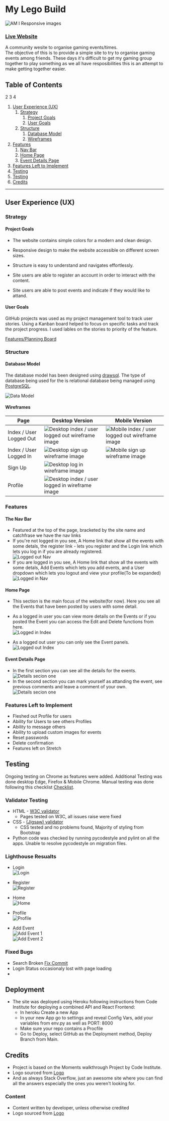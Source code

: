 # My Lego Build

![AM I Responsive images](#)

### [Live Website](#)

A community wesite to organise gaming events/times.  
The objective of this is to provide a simple site to try to organise gaming events among friends. These days it's difficult to get my gaming group together to play something as we all have resposibilities this is an attempt to make getting together easier.


## Table of Contents
2
  3
    4
1. [User Experience (UX)](#user-experience-ux)
    1. [Strategy](#strategy)
        1. [Project Goals](#project-goals)
        2. [User Goals](#user-goals)
    2. [Structure](#structure)
        1. [Database Model](#database-model)
        2. [Wireframes](#wireframe)
2. [Features](#features)
    1. [Nav Bar](#the-nav-bar)
    2. [Home Page](#home-page)
    3. [Event Details Page](#event-details-page)
3. [Features Left to Implement](#features-left-to-implement)
4. [Testing](#testing)
  1. [Testing](#testing)
4. [Credits](#credits)

***


## User Experience (UX)

### Strategy

#### Project Goals

* The website contains simple colors for a modern and clean design.

* Responsive design to make the website accessible on different screen sizes.

* Structure is easy to understand and navigates effortlessly.

* Site users are able to register an account in order to interact with the content.

* Site users are able to post events and indicate if they would like to attand.


#### User Goals
GitHub projects was used as my project management tool to track user stories. Using a Kanban board helped to focus on specific tasks and track the project progress. I used lables on the stories to priority of the feature.

[Features/Planning Board](#) 


### Structure


#### Database Model

The database model has been designed using [drawsql](https://drawsql.app/). The type of database being used for the is relational database being managed using [PostgreSQL](https://www.postgresql.org/).

![Data Model](assets/readme/datamodel.png)  

#### Wireframes

Page | Desktop Version | Mobile Version
--- | --- | ---
Index / User Logged Out | ![Desktop index / user logged out wireframe image](assets/readme/outindex.png) | ![Mobile index / user logged out wireframe image](assets/readme/outindexm.png)
Index / User Logged In | ![Desktop sign up wireframe image](assets/readme/inindex.png) | ![Mobile sign up wireframe image](assets/readme/inindexm.png)
Sign Up | ![Desktop log in wireframe image](assets/readme/register.png) | 
Profile | ![Desktop index / user logged in wireframe image](assets/readme/profile.png) | 

### Features 

#### The Nav Bar

  - Featured at the top of the page, bracketed by the site name and catchfrase we have the nav links
  - If you're not logged in you see, A Home link that show all the events with some detals, the register link - lets you register and the Login link which lets you log in if you are already registered.  
    ![Logged out Nav](assets/readme/outnav.PNG)
  - If you are logged in you see, A Home link that show all the events with some detals, Add Events which lets you add events, and a User dropdown which lets you logout and view your profile(To be expanded)  
  ![Logged in Nav](assets/readme/innav.PNG)

#### Home Page

  - This section is the main focus of the website(for now). Here you see all the Events that have been posted by users with some detail.
  - As a logged in user you can view more details on the Events or if you posted the Event you can access the Edit and Delete functions from here.  
  ![Logged in Index](assets/readme/inindexbody.PNG)  

  - As a logged out user you can only see the Event panels.
  ![Logged out Index](assets/readme/outindexbody.PNG)

#### Event Details Page  

- In the first section you can see all the details for the events.
![Details secion one](assets/readme/detialsone.PNG)
- In the second section you can mark yourself as attanding the event, see previous comments and leave a comment of your own.
![Details secion one](assets/readme/detailstwo.PNG)  


### Features Left to Implement

- Fleshed out Profile for users
- Ability for Users to see others Profiles
- Ability to message others
- Ability to upload custom images for events
- Reset passwords
- Delete confirmation
- Features left on Stretch

## Testing 

Ongoing testing on Chrome as features were added. Additional Testing was done desktop Edge, Firefox & Mobile Chrome. Manual testing was done following this checklist [Checklist](https://docs.google.com/spreadsheets/d/1UXtTze1940aCpoY0gpDi4OD64AhHgHELo6on6-MYtAA/edit?usp=sharing).

### Validator Testing 

- HTML - [W3C validator](https://validator.w3.org/)
    - Pages tested on W3C, all issues raise were fixed
- CSS - [(Jigsaw) validator](https://jigsaw.w3.org/css-validator/validator)
    - CSS tested and no problems found, Majority of styling from Bootstrap
- Python code was checked by running pycodestyle and pylint on all the apps. Unable to resolve pycodestyle on migration files.

### Lighthouse Resualts
- Login  
![Login](/assets/readme/lighthouse_login.PNG)

- Register  
![Register](/assets/readme/lighthouse_register.PNG)

- Home  
![Home](/assets/readme/lighthouse_home.PNG)

- Profile  
![Profile](/assets/readme/lighthouse_profile.PNG)

- Add Event  
![Add Event 1](/assets/readme/lighthouse_booking1.PNG)  
![Add Event 2](/assets/readme/lighthouse_booking2.PNG)


### Fixed Bugs
- Search Broken [Fix Commit](https://github.com/EMarnus/Lego-Builds/commit/c8ff1f7e0cf9eacb12bc68c2870372991eed9422)
- Login Status occasionaly lost with page loading
- 


## Deployment

- The site was deployed using Heroku following instructions from Code Institute for deploying a combined API and React Frontend: 
  - In heroku Create a new App
  - In your new App go to settings and reveal Config Vars, add your variables from env.py as well as PORT: 8000
  - Make sure your repo contains a Procfile
  - Go to Deploy, select GitHub as the Deployment method, Deploy Branch from Main.


## Credits 
- Project is based on the Moments walkthrough Project by Code Institute.
- Logo sourced from [Logo](https://www.freepnglogos.com/images/lego-png-logo-3370.html)
- And as always Stack Overflow, just an awesome site where you can find all the answers especially the ones you weren't looking for.

### Content 
- Content written by developer, unless otherwise credited
- Logo sourced from [Logo](https://www.freepnglogos.com/images/lego-png-logo-3370.html)